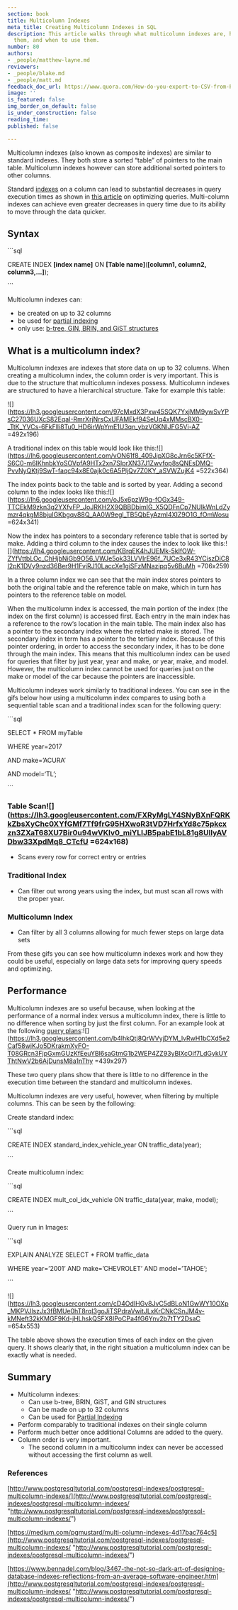 ```yaml
---
section: book
title: Multicolumn Indexes
meta_title: Creating Multicolumn Indexes in SQL
description: This article walks through what multicolumn indexes are, how to make
  them, and when to use them.
number: 80
authors:
- _people/matthew-layne.md
reviewers:
- _people/blake.md
- _people/matt.md
feedback_doc_url: https://www.quora.com/How-do-you-export-to-CSV-from-PostgreSQL
image: ''
is_featured: false
img_border_on_default: false
is_under_construction: false
reading_time: 
published: false

---
```

Multicolumn indexes (also known as composite indexes) are similar to standard indexes. They both store a sorted “table” of pointers to the main table. Multicolumn indexes however can store additional sorted pointers to other columns.

Standard [indexes](https://dataschool.com/sql-optimization/how-indexing-works/) on a column can lead to substantial decreases in query execution times as shown in [this article](https://dataschool.com/sql-optimization/optimization-using-explain/) on optimizing queries. Multi-column indexes can achieve even greater decreases in query time due to its ability to move through the data quicker.

## Syntax

\`\`\`sql

CREATE INDEX **\[index name\]** ON **\[Table name\]**(**\[column1, column2, column3,...\]**);

\`\`\`

Multicolumn indexes can:

* be created on up to 32 columns
* be used for [partial indexing](https://dataschool.com/sql-optimization/partial-indexes/)
* only use: [b-tree, GIN, BRIN, and GiST structures](https://www.postgresql.org/docs/current/indexes-types.html)

## What is a multicolumn index?

Multicolumn indexes are indexes that store data on up to 32 columns. When creating a multicolumn index, the column order is very important. This is due to the structure that multicolumn indexes possess. Multicolumn indexes are structured to have a hierarchical structure. Take for example this table:

![](https://lh3.googleusercontent.com/97cMxdX3Pxw45SQK7YxjMM9ywSvYPsC27036UXcS82EqaI-RmrXrjNrsCxUFAMEkf94SeUq4xMMscBX0-_TtK_YVCs-6FkFlli8Tu0_HD6irWpYmE1U3qn_ybzVGKNIJFG5Vi-AZ =492x196)

A traditional index on this table would look like this:![](https://lh6.googleusercontent.com/vON61f8_409JipXG8cJrn6c5KFfX-S6C0-m6IKhnbkYoSOVpfA9HTx2xn7SIprXN37J1Zwvfop8sQNEsDMQ-PvvNyQKtj9SwT-faqc94x8E0ajk0c6A5PljQv7Z0KY_aSVWZujK4 =522x364)

The index points back to the table and is sorted by year. Adding a second column to the index looks like this:![](https://lh6.googleusercontent.com/oJ5x6pzW9g-fOGx349-TTCEkM9zkn3q2YXfvFP_JoJRKH2X9QBBDbimIG_X5QDFnCp7NUIkWnLdZymzr4qkgM8bjuIGKbgqv88Q_AA0W9egl_TB5QbEyAzml4XIZ9O1G_fOmWosu =624x341)

Now the index has pointers to a secondary reference table that is sorted by make. Adding a third column to the index causes the index to look like this:![](https://lh4.googleusercontent.com/KBrqEK4hJUEMk-5kIfOW-ZYfVttbLOc_ChHjbNiGb9O56_VWJe5ok33LVVIrE96f_7UCe3xR43YCiszDiC8I2pK1DVy9nzd36Ber9H1FvjRJ10LaccXe1giSFzMNazipq5v6BuMh =706x259)

In a three column index we can see that the main index stores pointers to both the original table and the reference table on make, which in turn has pointers to the reference table on model.

When the multicolumn index is accessed, the main portion of the index (the index on the first column) is accessed first. Each entry in the main index has a reference to the row‘s location in the main table. The main index also has a pointer to the secondary index where the related make is stored. The secondary index in term has a pointer to the tertiary index. Because of this pointer ordering, in order to access the secondary index, it has to be done through the main index. This means that this multicolumn index can be used for queries that filter by just year, year and make, or year, make, and model. However, the multicolumn index cannot be used for queries just on the make or model of the car because the pointers are inaccessible.

Multicolumn indexes work similarly to traditional indexes. You can see in the gifs below how using a multicolumn index compares to using both a sequential table scan and a traditional index scan for the following query:

\`\`\`sql

SELECT * FROM myTable

WHERE year=2017

AND make=’ACURA’

AND model=‘TL’;

\`\`\`

### Table Scan![](https://lh3.googleusercontent.com/FXRyMgLY4SNyBXnFQRKkZbsXyChc0XYfGMf7Tf9frG95HXwoR3tVD7HrfxYd8c75pkcxzn3ZXaT68XU7Bir0u94wVKIv0_miYLIJB5pabE1bL81g8UllyAVDbw33XpdMq8_CTcfU =624x168)

* Scans every row for correct entry or entries

### Traditional Index

* Can filter out wrong years using the index, but must scan all rows with the proper year.

### Multicolumn Index

* Can filter by all 3 columns allowing for much fewer steps on large data sets

From these gifs you can see how multicolumn indexes work and how they could be useful, especially on large data sets for improving query speeds and optimizing.

## Performance

Multicolumn indexes are so useful because, when looking at the performance of a normal index versus a multicolumn index, there is little to no difference when sorting by just the first column. For an example look at the following [query plans](https://dataschool.com/sql-optimization/what-is-a-query-plan/):![](https://lh3.googleusercontent.com/b4lhkQtj8QrWVyjDYM_lvRwH1bCXd5e2Caf58wjKJo5DKrakmXyFO-T08GRcn3FjpGxmGUzKfEeuYBl6saGtmG1b2WEP4ZZ93yBlXcOif7LdGykUYThtNwV2b6AjDunsM8a1nThy =439x297)

These two query plans show that there is little to no difference in the execution time between the standard and multicolumn indexes.

Multicolumn indexes are very useful, however, when filtering by multiple columns. This can be seen by the following:

Create standard index:

\`\`\`sql

CREATE INDEX standard_index_vehicle_year ON traffic_data(year);

\`\`\`

Create multicolumn index:

\`\`\`sql

CREATE INDEX mult_col_idx_vehicle ON traffic_data(year, make, model);

\`\`\`

Query run in Images:

\`\`\`sql

EXPLAIN ANALYZE SELECT * FROM traffic_data

WHERE year=’2001’ AND make=’CHEVROLET’ AND model=’TAHOE’;

\`\`\`

![](https://lh3.googleusercontent.com/cD4OdIHGv8JvC5dBLoN1GwWY10OXp_MKPVJlszJx3fBMUe0hT8rqI3goJiTSPdraVwitJLxKrCNkCSnJM4v-kMNeft32kKMGF9Kd-jHLhskQSFX8IPoCPa4fG6Ynv2b7tTY2DsaC =654x553)

The table above shows the execution times of each index on the given query. It shows clearly that, in the right situation a multicolumn index can be exactly what is needed.

## Summary

* Multicolumn indexes:
  * Can use b-tree, BRIN, GiST, and GIN structures
  * Can be made on up to 32 columns
  * Can be used for [Partial Indexing](https://dataschool.com/sql-optimization/partial-indexes/)
* Perform comparably to traditional indexes on their single column
* Perform much better once additional Columns are added to the query.
* Column order is very important.
  * The second column in a multicolumn index can never be accessed without accessing the first column as well.

### References

[http://www.postgresqltutorial.com/postgresql-indexes/postgresql-multicolumn-indexes/](http://www.postgresqltutorial.com/postgresql-indexes/postgresql-multicolumn-indexes/ "http://www.postgresqltutorial.com/postgresql-indexes/postgresql-multicolumn-indexes/")

[https://medium.com/pgmustard/multi-column-indexes-4d17bac764c5](http://www.postgresqltutorial.com/postgresql-indexes/postgresql-multicolumn-indexes/ "http://www.postgresqltutorial.com/postgresql-indexes/postgresql-multicolumn-indexes/")

[https://www.bennadel.com/blog/3467-the-not-so-dark-art-of-designing-database-indexes-reflections-from-an-average-software-engineer.htm](http://www.postgresqltutorial.com/postgresql-indexes/postgresql-multicolumn-indexes/ "http://www.postgresqltutorial.com/postgresql-indexes/postgresql-multicolumn-indexes/")